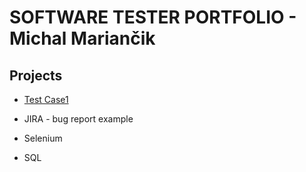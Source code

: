 # SOFTWARE TESTER PORTFOLIO - Michal Mariančik  

## Projects

* [Test Case1](https://docs.google.com/spreadsheets/d/13JShpESyUxUL0GCBRb_tpyj8aQCnznvt8m7XOSVjYzQ/edit#gid=0)  

* JIRA - bug report example

* Selenium

* SQL 
